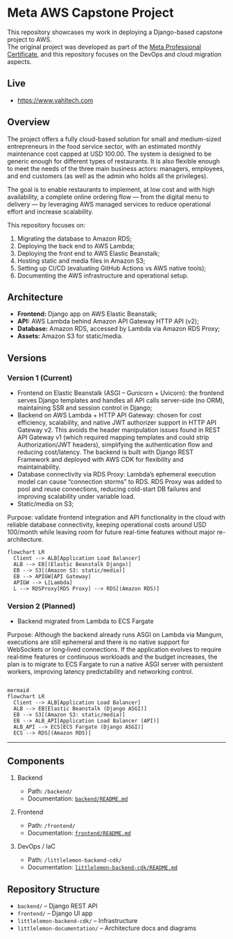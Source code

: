 # Meta AWS Capstone Project

This repository showcases my work in deploying a Django-based capstone project to AWS.  
The original project was developed as part of the [Meta Professional Certificate](https://www.coursera.org/professional-certificates/meta-back-end-developer), and this repository focuses on the DevOps and cloud migration aspects.


## Live
- https://www.vahltech.com


## Overview


The project offers a fully cloud-based solution for small and medium-sized entrepreneurs in the food service sector, with an estimated monthly maintenance cost capped at USD 100.00. The system is designed to be generic enough for different types of restaurants. It is also flexible enough to meet the needs of the three main business actors: managers, employees, and end customers (as well as the admin who holds all the privileges).

The goal is to enable restaurants to implement, at low cost and with high availability, a complete online ordering flow — from the digital menu to delivery — by leveraging AWS managed services to reduce operational effort and increase scalability.

This repository focuses on:

1. Migrating the database to Amazon RDS;
2. Deploying the back end to AWS Lambda;
3. Deploying the front end to AWS Elastic Beanstalk;
4. Hosting static and media files in Amazon S3;
5. Setting up CI/CD (evaluating GitHub Actions vs AWS native tools);
6. Documenting the AWS infrastructure and operational setup.

## Architecture

- **Frontend:** Django app on AWS Elastic Beanstalk;
- **API:** AWS Lambda behind Amazon API Gateway HTTP API (v2);
- **Database:** Amazon RDS, accessed by Lambda via Amazon RDS Proxy;
- **Assets:** Amazon S3 for static/media.


## Versions

### Version 1 (Current)

- Frontend on Elastic Beanstalk (ASGI – Gunicorn + Uvicorn): the frontend serves Django templates and handles all API calls server-side (no ORM), maintaining SSR and session control in Django;
- Backend on AWS Lambda + HTTP API Gateway: chosen for cost efficiency, scalability, and native JWT authorizer support in HTTP API Gateway v2. This avoids the header manipulation issues found in REST API Gateway v1 (which required mapping templates and could strip Authorization/JWT headers), simplifying the authentication flow and reducing cost/latency. The backend is built with Django REST Framework and deployed with AWS CDK for flexibility and maintainability.
- Database connectivity via RDS Proxy: Lambda’s ephemeral execution model can cause “connection storms” to RDS. RDS Proxy was added to pool and reuse connections, reducing cold-start DB failures and improving scalability under variable load.
- Static/media on S3; 

Purpose: validate frontend integration and API functionality in the cloud with reliable database connectivity, keeping operational costs around USD 100/month while leaving room for future real-time features without major re-architecture.

```mermaid
flowchart LR
  Client --> ALB[Application Load Balancer]
  ALB --> EB[(Elastic Beanstalk Django)]
  EB --> S3[(Amazon S3: static/media)]
  EB --> APIGW[API Gateway]
  APIGW --> L[Lambda]
  L --> RDSProxy[RDS Proxy] --> RDS[(Amazon RDS)]

```

### Version 2 (Planned)
- Backend migrated from Lambda to ECS Fargate

Purpose: Although the backend already runs ASGI on Lambda via Mangum, executions are still ephemeral and there is no native support for WebSockets or long‑lived connections. If the application evolves to require real‑time features or continuous workloads and the budget increases, the plan is to migrate to ECS Fargate to run a native ASGI server with persistent workers, improving latency predictability and networking control.

```

mermaid
flowchart LR
  Client --> ALB[Application Load Balancer]
  ALB --> EB[Elastic Beanstalk (Django ASGI)]
  EB --> S3[(Amazon S3: static/media)]
  EB --> ALB_API[Application Load Balancer (API)]
  ALB_API --> ECS[ECS Fargate (Django ASGI)]
  ECS --> RDS[(Amazon RDS)]

```

---

## Components

1. Backend  
   - Path: `/backend/`  
   - Documentation: [`backend/README.md`](./backend/README.md)

2. Frontend  
   - Path: `/frontend/`  
   - Documentation: [`frontend/README.md`](./frontend/README.md)

3. DevOps / IaC  
   - Path: `/littlelemon-backend-cdk/`  
   - Documentation: [`littlelemon-backend-cdk/README.md`](./littlelemon-backend-cdk/README.md)

## Repository Structure
- `backend/` – Django REST API
- `frontend/` – Django UI app
- `littlelemon-backend-cdk/` – Infrastructure
- `littlelemon-documentation/` – Architecture docs and diagrams
